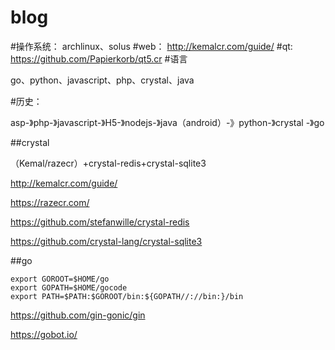 # blog

#操作系统：
  archlinux、solus
#web：
  http://kemalcr.com/guide/
#qt:
  https://github.com/Papierkorb/qt5.cr
#语言

go、python、javascript、php、crystal、java

#历史：

asp-》php-》javascript-》H5-》nodejs-》java（android）-》python-》crystal -》go


##crystal

（Kemal/razecr）+crystal-redis+crystal-sqlite3

http://kemalcr.com/guide/

https://razecr.com/

https://github.com/stefanwille/crystal-redis

https://github.com/crystal-lang/crystal-sqlite3

##go
```
export GOROOT=$HOME/go
export GOPATH=$HOME/gocode
export PATH=$PATH:$GOROOT/bin:${GOPATH//://bin:}/bin
```
https://github.com/gin-gonic/gin

https://gobot.io/


